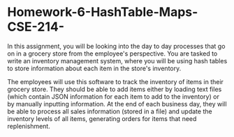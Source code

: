 # Homework-6-HashTable-Maps-CSE-214-

In this assignment, you will be looking into the day to day processes that go on in a grocery store from the employee's perspective. You are tasked to write an inventory management system, where you will be using hash tables to store information about each item in the store's inventory.

The employees will use this software to track the inventory of items in their grocery store. They should be able to add items either by loading text files (which contain JSON information for each item to add to the inventory) or by manually inputting information. At the end of each business day, they will be able to process all sales information (stored in a file) and update the inventory levels of all items, generating orders for items that need replenishment.

